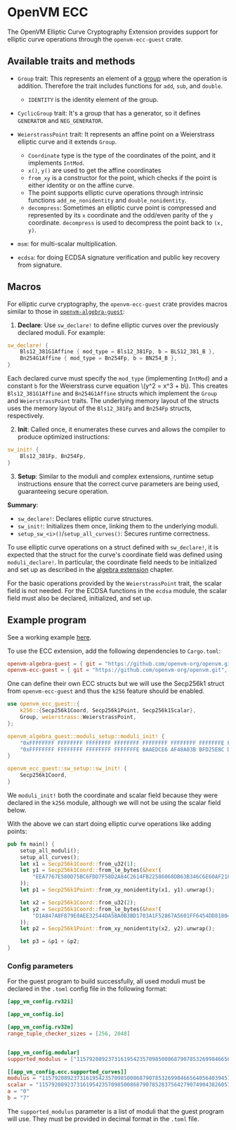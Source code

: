 # OpenVM ECC

The OpenVM Elliptic Curve Cryptography Extension provides support for elliptic curve operations through the `openvm-ecc-guest` crate.

## Available traits and methods

- `Group` trait:
  This represents an element of a [group](<https://en.wikipedia.org/wiki/Group_(mathematics)>) where the operation is addition. Therefore the trait includes functions for `add`, `sub`, and `double`.

  - `IDENTITY` is the identity element of the group.

- `CyclicGroup` trait:
  It's a group that has a generator, so it defines `GENERATOR` and `NEG_GENERATOR`.

- `WeierstrassPoint` trait:
  It represents an affine point on a Weierstrass elliptic curve and it extends `Group`.

  - `Coordinate` type is the type of the coordinates of the point, and it implements `IntMod`.
  - `x()`, `y()` are used to get the affine coordinates
  - `from_xy` is a constructor for the point, which checks if the point is either identity or on the affine curve.
  - The point supports elliptic curve operations through intrinsic functions `add_ne_nonidentity` and `double_nonidentity`.
  - `decompress`: Sometimes an elliptic curve point is compressed and represented by its `x` coordinate and the odd/even parity of the `y` coordinate. `decompress` is used to decompress the point back to `(x, y)`.

- `msm`: for multi-scalar multiplication.

- `ecdsa`: for doing ECDSA signature verification and public key recovery from signature.

## Macros

For elliptic curve cryptography, the `openvm-ecc-guest` crate provides macros similar to those in [`openvm-algebra-guest`](./algebra.md):

1. **Declare**: Use `sw_declare!` to define elliptic curves over the previously declared moduli. For example:

```rust
sw_declare! {
    Bls12_381G1Affine { mod_type = Bls12_381Fp, b = BLS12_381_B },
    Bn254G1Affine { mod_type = Bn254Fp, b = BN254_B },
}
```

Each declared curve must specify the `mod_type` (implementing `IntMod`) and a constant `b` for the Weierstrass curve equation \\(y^2 = x^3 + b\\).
This creates `Bls12_381G1Affine` and `Bn254G1Affine` structs which implement the `Group` and `WeierstrassPoint` traits. The underlying memory layout of the structs uses the memory layout of the `Bls12_381Fp` and `Bn254Fp` structs, respectively.

2. **Init**: Called once, it enumerates these curves and allows the compiler to produce optimized instructions:

```rust
sw_init! {
    Bls12_381Fp, Bn254Fp,
}
```

3. **Setup**: Similar to the moduli and complex extensions, runtime setup instructions ensure that the correct curve parameters are being used, guaranteeing secure operation.

**Summary**:

- `sw_declare!`: Declares elliptic curve structures.
- `sw_init!`: Initializes them once, linking them to the underlying moduli.
- `setup_sw_<i>()`/`setup_all_curves()`: Secures runtime correctness.

To use elliptic curve operations on a struct defined with `sw_declare!`, it is expected that the struct for the curve's coordinate field was defined using `moduli_declare!`. In particular, the coordinate field needs to be initialized and set up as described in the [algebra extension](./algebra.md) chapter.

For the basic operations provided by the `WeierstrassPoint` trait, the scalar field is not needed. For the ECDSA functions in the `ecdsa` module, the scalar field must also be declared, initialized, and set up.

## Example program

See a working example [here](https://github.com/openvm-org/openvm/blob/main/crates/toolchain/tests/programs/examples/ec.rs).

To use the ECC extension, add the following dependencies to `Cargo.toml`:

```toml
openvm-algebra-guest = { git = "https://github.com/openvm-org/openvm.git" }
openvm-ecc-guest = { git = "https://github.com/openvm-org/openvm.git", features = ["k256"] }
```

One can define their own ECC structs but we will use the Secp256k1 struct from `openvm-ecc-guest` and thus the `k256` feature should be enabled.

```rust
use openvm_ecc_guest::{
    k256::{Secp256k1Coord, Secp256k1Point, Secp256k1Scalar},
    Group, weierstrass::WeierstrassPoint,
};

openvm_algebra_guest::moduli_setup::moduli_init! {
    "0xFFFFFFFF FFFFFFFF FFFFFFFF FFFFFFFF FFFFFFFF FFFFFFFF FFFFFFFE FFFFFC2F",
    "0xFFFFFFFF FFFFFFFF FFFFFFFF FFFFFFFE BAAEDCE6 AF48A03B BFD25E8C D0364141"
}

openvm_ecc_guest::sw_setup::sw_init! {
    Secp256k1Coord,
}
```

We `moduli_init!` both the coordinate and scalar field because they were declared in the `k256` module, although we will not be using the scalar field below.

With the above we can start doing elliptic curve operations like adding points:

```rust
pub fn main() {
    setup_all_moduli();
    setup_all_curves();
    let x1 = Secp256k1Coord::from_u32(1);
    let y1 = Secp256k1Coord::from_le_bytes(&hex!(
        "EEA7767E580D75BC6FDD7F58D2A84C2614FB22586068DB63B346C6E60AF21842"
    ));
    let p1 = Secp256k1Point::from_xy_nonidentity(x1, y1).unwrap();

    let x2 = Secp256k1Coord::from_u32(2);
    let y2 = Secp256k1Coord::from_le_bytes(&hex!(
        "D1A847A8F879E0AEE32544DA5BA0B3BD1703A1F52867A5601FF6454DD8180499"
    ));
    let p2 = Secp256k1Point::from_xy_nonidentity(x2, y2).unwrap();

    let p3 = &p1 + &p2;
}
```

### Config parameters

For the guest program to build successfully, all used moduli must be declared in the `.toml` config file in the following format:

```toml
[app_vm_config.rv32i]

[app_vm_config.io]

[app_vm_config.rv32m]
range_tuple_checker_sizes = [256, 2048]


[app_vm_config.modular]
supported_modulus = ["115792089237316195423570985008687907853269984665640564039457584007908834671663", "115792089237316195423570985008687907852837564279074904382605163141518161494337"]

[[app_vm_config.ecc.supported_curves]]
modulus = "115792089237316195423570985008687907853269984665640564039457584007908834671663"
scalar = "115792089237316195423570985008687907852837564279074904382605163141518161494337"
a = "0"
b = "7"
```

The `supported_modulus` parameter is a list of moduli that the guest program will use. They must be provided in decimal format in the `.toml` file.
